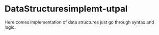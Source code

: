 # DataStructuresimplemt-utpal
Here comes implementation of data structures just go  through syntax and logic.
